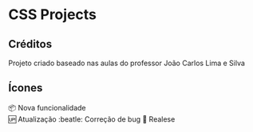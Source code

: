 # CSS Projects

## Créditos

Projeto criado baseado nas aulas do professor
João Carlos Lima e Silva


## Ícones

:package: Nova funcionalidade  
:up: Atualização
:beatle: Correção de bug
:checkered_flag: Realese